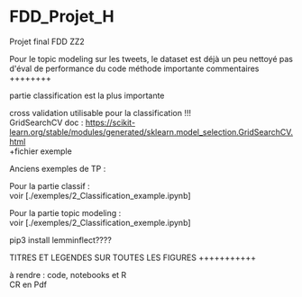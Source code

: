 # FDD_Projet_H
Projet final FDD ZZ2


Pour le topic modeling sur les tweets, le dataset est déjà un peu nettoyé
pas d'éval de performance du code
méthode importante commentaires ++++++++

partie classification est la plus importante  


cross validation utilisable pour la classification !!!  
GridSearchCV doc : https://scikit-learn.org/stable/modules/generated/sklearn.model_selection.GridSearchCV.html  
+fichier exemple  

Anciens exemples de TP :  

Pour la partie classif :  
voir [./exemples/2_Classification_example.ipynb]  
  
Pour la partie topic modeling :  
voir [./exemples/2_Classification_exemple.ipynb]  


pip3 install lemminflect????

TITRES ET LEGENDES SUR TOUTES LES FIGURES +++++++++++

à rendre :
code, notebooks et R  
CR en Pdf